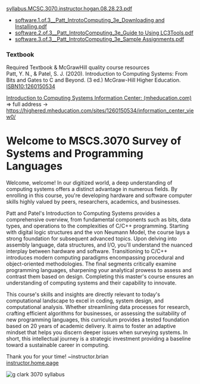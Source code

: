[syllabus.MCSC.3070.instructor.hogan.08.28.23.pdf](https://github.com/bbe2/instructor.brian/files/12458189/syllabus.MCSC.3070.instructor.hogan.08.28.23.pdf)  
- [software.1.of.3__Patt_IntrotoComputing_3e_Downloading and Installing.pdf](https://github.com/bbe2/instructor.brian/files/12571010/software.1.of.3__Patt_IntrotoComputing_3e_Downloading.and.Installing.pdf)
- [software.2.of.3__Patt_IntrotoComputing_3e_Guide to Using LC3Tools.pdf](https://github.com/bbe2/instructor.brian/files/12571011/software.2.of.3__Patt_IntrotoComputing_3e_Guide.to.Using.LC3Tools.pdf)  
- [software.3.of.3__Patt_IntrotoComputing_3e_Sample Assignments.pdf](https://github.com/bbe2/instructor.brian/files/12571012/software.3.of.3__Patt_IntrotoComputing_3e_Sample.Assignments.pdf)  

### Textbook
Required Textbook & McGrawHill quality course resources  
Patt, Y. N., & Patel, S. J. (2020). Introduction to Computing Systems: From Bits and Gates to C and Beyond. (3 ed.) McGraw-Hill Higher Education.
[ISBN10:1260150534](https://www.mheducation.com/highered/product/introduction-computing-systems-bits-gates-c-c-beyond-patt-patel/M9781260150537.htm)


[Introduction to Computing Systems Information Center: (mheducation.com)](https://highered.mheducation.com/sites/1260150534/information_center_view0/)  
=> full address -> https://highered.mheducation.com/sites/1260150534/information_center_view0/  

# Welcome to MSCS.3070 Survey of Systems and Programming Languages  

Welcome, welcome! In our digitized world, a deep understanding of computing systems offers a distinct advantage in numerous fields. By enrolling in this course, you're developing hardware and software computer skills highly valued by peers, researchers, academics, and businesses. 

Patt and Patel's Introduction to Computing Systems provides a comprehensive overview, from fundamental components such as bits, data types, and operations to the complexities of C/C++ programming. Starting with digital logic structures and the von Neumann Model, the course lays a strong foundation for subsequent advanced topics. Upon delving into assembly language, data structures, and I/O, you'll understand the nuanced interplay between hardware and software. Transitioning to C/C++ introduces modern computing paradigms encompassing procedural and object-oriented methodologies. The final segments critically examine programming languages, sharpening your analytical prowess to assess and contrast them based on design. Completing this master's course ensures an understanding of computing systems and their capability to innovate.  

This course's skills and insights are directly relevant to today's computational landscape to excel in coding, system design, and computational analysis. Whether streamlining data processes for research, crafting efficient algorithms for businesses, or assessing the suitability of new programming languages, this curriculum provides a tested foundation based on 20 years of academic delivery. It aims to foster an adaptive mindset that helps you discern deeper issues when surveying systems. In short, this intellectual journey is a strategic investment providing a baseline toward a sustainable career in computing.  

Thank you for your time!  ~instructor.brian  
[instructor.home.page](https://github.com/bbe2/instructor.brian)  

![g clark 3070 syllabus](https://github.com/bbe2/instructor.brian/assets/59778456/df3b4b9c-c1f5-4b73-ac52-51bab4bd50b7)   


